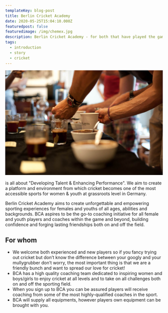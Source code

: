 ```yaml
---
templateKey: blog-post
title: Berlin Cricket Academy
date: 2020-05-25T15:04:10.000Z
featuredpost: false
featuredimage: /img/chemex.jpg
description: Berlin Cricket Academy - for both that have played the game and those that have never picked up a bat before!
tags:
  - introduction
  - story
  - cricket
---
```


![Berlin Cricket Academy](/img/flavor_wheel.jpg)

is all about "Developing Talent & Enhancing
Performance". We aim to create a platform and environment from which
cricket becomes one of the most accessible sports for women & youth at
grassroots level in Germany.

Berlin Cricket Academy aims to create unforgettable and empowering
sporting experiences for females and youths of all ages, abilities and
backgrounds. BCA aspires to be the go-to coaching initiative for all female
and youth players and coaches within the game and beyond, building
confidence and forging lasting friendships both on and off the field.

## For whom

- We welcome both experienced and new players so if you fancy trying out
  cricket but don’t know the difference between your googly and your
  mullygrubber don’t worry, the most important thing is that we are a
  friendly bunch and want to spread our love for cricket!
- BCA has a high quality coaching team dedicated to inspiring women and
  boys/girls to enjoy cricket at all levels and to take on all challenges both on
  and off the sporting field.
- When you sign up to BCA you can be assured players will receive coaching
  from some of the most highly-qualified coaches in the sport.
- BCA will supply all equipments, however players own equipment can be
  brought with you.
